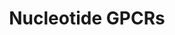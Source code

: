 ---
annotations:
- id: PW:0000125
  parent: signaling pathway
  type: Pathway Ontology
  value: G protein mediated signaling pathway
authors:
- MaintBot
- Egonw
- Eweitz
description: ''
last-edited: 2021-05-27
organisms:
- Danio rerio
redirect_from:
- /index.php/Pathway:WP1364
- /instance/WP1364
revision: null
schema-jsonld:
- '@context': https://schema.org/
  '@id': https://wikipathways.github.io/pathways/WP1364.html
  '@type': Dataset
  creator:
    '@type': Organization
    name: WikiPathways
  description: ''
  keywords:
  - ADORA1
  - Adenine
  - Adenosine
  - LOC100003922
  - LOC566099
  - LOC571410
  - LOC794698
  - LTB4R
  - P2RY2
  - P2RY4
  - adora2aa
  - adora2b
  - zgc:153784
  license: CC0
  name: Nucleotide GPCRs
seo: CreativeWork
title: Nucleotide GPCRs
wpid: WP1364
---